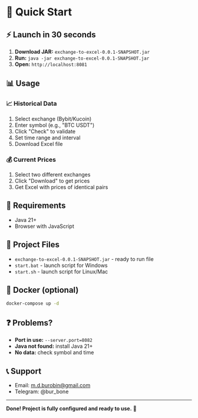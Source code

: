 # 🚀 Quick Start

## ⚡ Launch in 30 seconds

1. **Download JAR:** `exchange-to-excel-0.0.1-SNAPSHOT.jar`
2. **Run:** `java -jar exchange-to-excel-0.0.1-SNAPSHOT.jar`
3. **Open:** `http://localhost:8081`

## 📊 Usage

### 📈 Historical Data
1. Select exchange (Bybit/Kucoin)
2. Enter symbol (e.g., "BTC USDT")
3. Click "Check" to validate
4. Set time range and interval
5. Download Excel file

### 💰 Current Prices
1. Select two different exchanges
2. Click "Download" to get prices
3. Get Excel with prices of identical pairs

## 🔧 Requirements
- Java 21+
- Browser with JavaScript

## 📁 Project Files
- `exchange-to-excel-0.0.1-SNAPSHOT.jar` - ready to run file
- `start.bat` - launch script for Windows
- `start.sh` - launch script for Linux/Mac

## 🐳 Docker (optional)
```bash
docker-compose up -d
```

## ❓ Problems?
- **Port in use:** `--server.port=8082`
- **Java not found:** install Java 21+
- **No data:** check symbol and time

## 📞 Support
- Email: m.d.burobin@gmail.com
- Telegram: @bur_bone

---

**Done! Project is fully configured and ready to use.** 🎉 